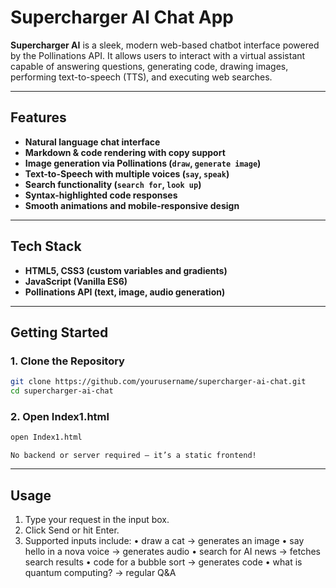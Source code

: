 # Supercharger AI Chat App

**Supercharger AI** is a sleek, modern web-based chatbot interface powered by the Pollinations API. It allows users to interact with a virtual assistant capable of answering questions, generating code, drawing images, performing text-to-speech (TTS), and executing web searches.

---

## Features

- **Natural language chat interface**
- **Markdown & code rendering with copy support**
- **Image generation via Pollinations (`draw`, `generate image`)**
- **Text-to-Speech with multiple voices (`say`, `speak`)**
- **Search functionality (`search for`, `look up`)**
- **Syntax-highlighted code responses**
- **Smooth animations and mobile-responsive design**

---

## Tech Stack

- **HTML5, CSS3 (custom variables and gradients)**
- **JavaScript (Vanilla ES6)**
- **Pollinations API (text, image, audio generation)**

---

## Getting Started

### 1. Clone the Repository

```bash
git clone https://github.com/yourusername/supercharger-ai-chat.git
cd supercharger-ai-chat
```
### 2. Open Index1.html
```bash
open Index1.html
```
	No backend or server required — it’s a static frontend!

---

## Usage

  1.	Type your request in the input box.
  2.	Click Send or hit Enter.
  3.	Supported inputs include:
        	•	draw a cat → generates an image
	        •	say hello in a nova voice → generates audio
          •	search for AI news → fetches search results
	        •	code for a bubble sort → generates code
	        •	what is quantum computing? → regular Q&A
